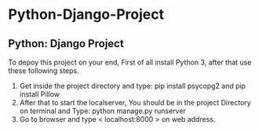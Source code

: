 # Python-Django-Project
## Python: Django Project

To depoy this project on your end, First of all install Python 3, after that use these  following steps.
1. Get inside the project directory and type: pip install psycopg2 and pip install Pillow 
2. After that to start the localserver, You should be in the project Directory on terminal and Type: python manage.py runserver
3. Go to browser and type <   localhost:8000   > on web address.
 
 
